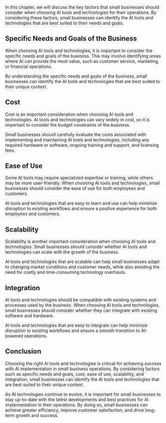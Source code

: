 

In this chapter, we will discuss the key factors that small businesses should consider when choosing AI tools and technologies for their operations. By considering these factors, small businesses can identify the AI tools and technologies that are best suited to their needs and goals.

Specific Needs and Goals of the Business
----------------------------------------

When choosing AI tools and technologies, it is important to consider the specific needs and goals of the business. This may involve identifying areas where AI can provide the most value, such as customer service, marketing, or financial operations.

By understanding the specific needs and goals of the business, small businesses can identify the AI tools and technologies that are best suited to their unique context.

Cost
----

Cost is an important consideration when choosing AI tools and technologies. AI tools and technologies can vary widely in cost, so it is important to consider the budget constraints of the business.

Small businesses should carefully evaluate the costs associated with implementing and maintaining AI tools and technologies, including any required hardware or software, ongoing training and support, and licensing fees.

Ease of Use
-----------

Some AI tools may require specialized expertise or training, while others may be more user-friendly. When choosing AI tools and technologies, small businesses should consider the ease of use for both employees and customers.

AI tools and technologies that are easy to learn and use can help minimize disruption to existing workflows and ensure a positive experience for both employees and customers.

Scalability
-----------

Scalability is another important consideration when choosing AI tools and technologies. Small businesses should consider whether AI tools and technologies can scale with the growth of the business.

AI tools and technologies that are scalable can help small businesses adapt to changing market conditions and customer needs, while also avoiding the need for costly and time-consuming technology overhauls.

Integration
-----------

AI tools and technologies should be compatible with existing systems and processes used by the business. When choosing AI tools and technologies, small businesses should consider whether they can integrate with existing software and hardware.

AI tools and technologies that are easy to integrate can help minimize disruption to existing workflows and ensure a smooth transition to AI-powered operations.

Conclusion
----------

Choosing the right AI tools and technologies is critical for achieving success with AI implementation in small business operations. By considering factors such as specific needs and goals, cost, ease of use, scalability, and integration, small businesses can identify the AI tools and technologies that are best suited to their unique context.

As AI technologies continue to evolve, it is important for small businesses to stay up-to-date with the latest developments and best practices for AI implementation in their operations. By doing so, small businesses can achieve greater efficiency, improve customer satisfaction, and drive long-term growth and success.
